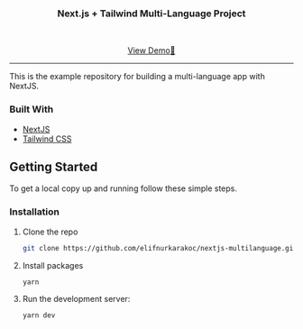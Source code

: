 <p align="center">
    <h3 align="center">Next.js + Tailwind Multi-Language Project</h3>
    <br />
        <p align="center">
        <a href="https://nextjs-multi-language.vercel.app/tr">View Demo🚀</a>
    </p>
</p>

<hr>

This is the example repository for building a multi-language app with NextJS.

### Built With

- [NextJS](https://nextjs.org/)
- [Tailwind CSS](https://tailwindcss.com/)

<!-- GETTING STARTED -->

## Getting Started

To get a local copy up and running follow these simple steps.


### Installation

1. Clone the repo
   ```sh
   git clone https://github.com/elifnurkarakoc/nextjs-multilanguage.git
   ```
2. Install packages
   ```sh
   yarn
   ```
3. Run the development server:

    ```bash
    yarn dev
    ```

